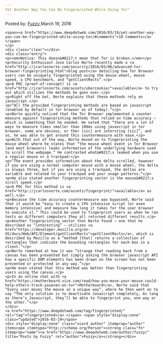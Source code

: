 ```yaml
---
Yet Another Way You Can Be Fingerprinted While Using Tor"
---
```

<article class="post-listing post-13518 post type-post status-publish format-standard has-post-thumbnail hentry  tag-fingerprinted 
    <div class="post-inner">
        <span>Posted by: <a href="https://www.deepdotweb.com/author/fuzzy/" title="">Fuzzy </a></span>
    <span>March 19, 2016</span>
    
    <span><a href="https://www.deepdotweb.com/2016/03/19/yet-another-way-you-can-be-fingerprinted-while-using-tor/#comments">10 Comments</a></span>
    </p>
    <div class="clear"></div>
    <div class="entry">
    <p><em>Notice: This doesn&#8217;t mean that Tor is broken.</em></p>
    <p>Security Enthusiast Jose Carlos Norte recently made a <a href="http://jcarlosnorte.com/security/2016/03/06/advanced-tor-browser-fingerprinting.html">blog post</a> detailing how Tor Browser users can be uniquely fingerprinted using the mouse wheel, mouse speed, a CPU benchmark, and “getClientRects”.</p>
    <p>A POC (proof-of-concept) is <a href="http://jcarlosnorte.com/assets/ubercookie/">available</a> to try out which utilizes the methods he goes over.</p>
    <p>Right off the bat, Norte explains that these methods rely on javascript.</p>
    <p>“All the provided fingerprinting methods are based on javascript (enabled by default in tor browser as of today).”</p>
    <p>Norte quickly noticed that the Tor Browser implemented a counter measure against fingerprinting methods that relied on time accuracy – which is something that he needed. He noted that “there are a lot of ways to measure times smaller than 100ms using javascript in tor browser, some are obvious, or ther [sic] are intersting [sic]”, and so, he was able to get around this countermeasure with ease.</p>
    <p>With that out of the way, Norte moved on to fingerprinting the mouse wheel where he states that “the mouse wheel event in Tor Browser (and most browsers) leaks information of the underlying hardware used to scroll the webpage.” He contrasted what&#8217;s leaked when you use a regular mouse or a trackpad:</p>
    <p>“The event provides information about the delta scrolled, however if you are using a normal computer mouse with a mouse wheel, the delta is always three, but if you are using a trackpad, the deltas are variable and related to your trackpad and your usage patterns.”</p>
    <p>He also stated another fingerprinting vector is the mouse&#8217;s scroll speed.</p>
    <p>A POC for this method is <a href="http://jcarlosnorte.com/assets/fingerprint/">available</a> as well.</p>
    <p>Because the time accuracy countermeasure was bypassed, Norte said that it would be “easy to create a CPU intensive script (or even memory intensive) and measure how long it takes for the user browser to execute it.” This could be used to fingerprint users as when he ran tests on different computers they all returned different results.</p>
    <p>Another fingerprinting vector that Norte found – one that he described as “interesting” – utilizes <a href="https://developer.mozilla.org/en-US/docs/Web/API/Element/getClientRects">getClientRects</a>, which is described by Mozilla as a “method [that] returns a collection of rectangles that indicate the bounding rectangles for each box in a client.”</p>
    <p>Norte remarked at how it was “strange that reading back from a canvas has been prevented but simply asking the browser javascript API how a specific DOM elements has been drawn on the screen has not been prevented or protected in any way.”</p>
    <p>He even stated that this method was better than fingerprinting users using the canvas.</p>
    <p>In an online chat with <a href="https://motherboard.vice.com/read/how-you-move-your-mouse-could-help-others-track-youeven-on-tor">Motherboard</a>, Norte said that “Every user moves the mouse in a unique way”, where he then went on to say “The only solution is to deactivate Javascript completely, As long as there’s Javascript, they’ll be able to fingerprint you, one way or the other.”</p>
    </div>
    <a href="https://www.deepdotweb.com/tag/fingerprinted/" rel="tag">fingerprinted</a> </span> <span style="display:none" class="updated">2016-03-19</span>
    <div style="display:none" class="vcard author" itemprop="author" itemscope itemtype="http://schema.org/Person"><strong class="fn" itemprop="name"><a href="https://www.deepdotweb.com/author/fuzzy/" title="Posts by Fuzzy" rel="author">Fuzzy</a></strong></div>
    
